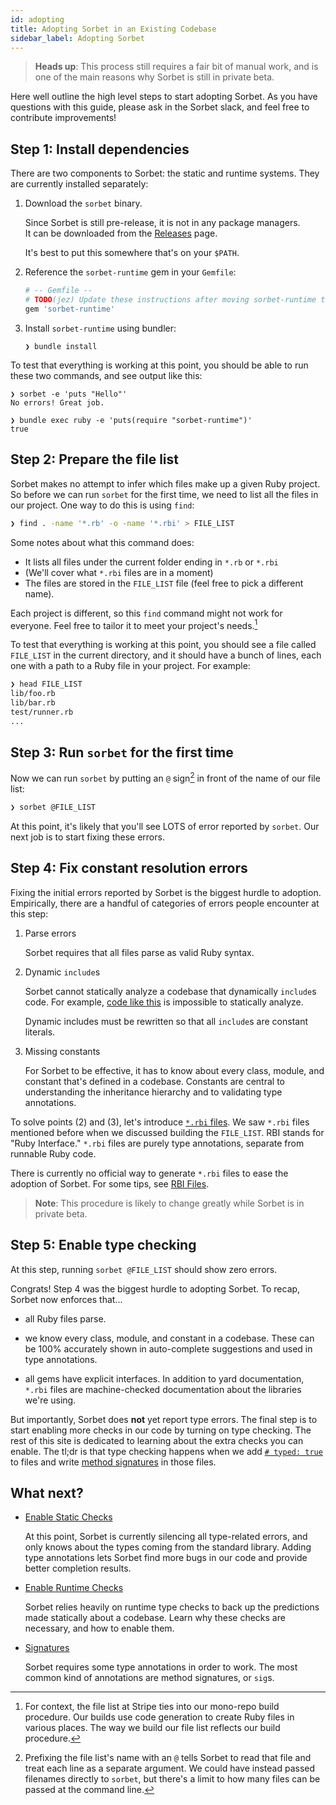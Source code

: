```yaml
---
id: adopting
title: Adopting Sorbet in an Existing Codebase
sidebar_label: Adopting Sorbet
---
```


> **Heads up**: This process still requires a fair bit of manual work, and is
> one of the main reasons why Sorbet is still in private beta.

Here well outline the high level steps to start adopting Sorbet. As you have
questions with this guide, please ask in the Sorbet slack, and feel free to
contribute improvements!


## Step 1: Install dependencies

<!-- TODO(jez) How to install sorbet from a package manager / gem -->

There are two components to Sorbet: the static and runtime systems. They are
currently installed separately:

1.  Download the `sorbet` binary.

    Since Sorbet is still pre-release, it is not in any package managers.\
    It can be downloaded from the [Releases] page.

    It's best to put this somewhere that's on your `$PATH`.

1.  Reference the `sorbet-runtime` gem in your `Gemfile`:

    ```ruby
    # -- Gemfile --
    # TODO(jez) Update these instructions after moving sorbet-runtime to monorepo
    gem 'sorbet-runtime'
    ```

1.  Install `sorbet-runtime` using bundler:

    ```shell
    ❯ bundle install
    ```

[Releases]: https://github.com/stripe/sorbet/releases

To test that everything is working at this point, you should be able to run
these two commands, and see output like this:

```plain
❯ sorbet -e 'puts "Hello"'
No errors! Great job.
```

```plain
❯ bundle exec ruby -e 'puts(require "sorbet-runtime")'
true
```


## Step 2: Prepare the file list

Sorbet makes no attempt to infer which files make up a given Ruby project. So
before we can run `sorbet` for the first time, we need to list all the files in
our project. One way to do this is using `find`:

```bash
❯ find . -name '*.rb' -o -name '*.rbi' > FILE_LIST
```

Some notes about what this command does:

- It lists all files under the current folder ending in `*.rb` or `*.rbi`
- (We'll cover what `*.rbi` files are in a moment)
- The files are stored in the `FILE_LIST` file (feel free to pick a different
  name).

Each project is different, so this `find` command might not work for everyone.
Feel free to tailor it to meet your project's needs.[^file-list]

[^file-list]: For context, the file list at Stripe ties into our mono-repo build
procedure. Our builds use code generation to create Ruby files in various
places. The way we build our file list reflects our build procedure.

To test that everything is working at this point, you should see a file called
`FILE_LIST` in the current directory, and it should have a bunch of lines, each
one with a path to a Ruby file in your project. For example:

```bash
❯ head FILE_LIST
lib/foo.rb
lib/bar.rb
test/runner.rb
...
```


## Step 3: Run `sorbet` for the first time

Now we can run `sorbet` by putting an `@` sign[^at-sign] in front of the name of
our file list:

[^at-sign]: Prefixing the file list's name with an `@` tells Sorbet to read that
file and treat each line as a separate argument. We could have instead passed
filenames directly to `sorbet`, but there's a limit to how many files can be
passed at the command line.

```bash
❯ sorbet @FILE_LIST
```

At this point, it's likely that you'll see LOTS of error reported by `sorbet`.
Our next job is to start fixing these errors.


## Step 4: Fix constant resolution errors

Fixing the initial errors reported by Sorbet is the biggest hurdle to adoption.
Empirically, there are a handful of categories of errors people encounter at
this step:

1.  Parse errors

    Sorbet requires that all files parse as valid Ruby syntax.

1.  Dynamic `include`s

    Sorbet cannot statically analyze a codebase that dynamically `include`s
    code. For example, [code like this][rand-include] is impossible to
    statically analyze.

    Dynamic includes must be rewritten so that all `include`s are constant
    literals.

1.  Missing constants

    For Sorbet to be effective, it has to know about every class, module, and
    constant that's defined in a codebase. Constants are central to
    understanding the inheritance hierarchy and to validating type annotations.

[rand-include]: https://sorbet.run/#module%20A%3B%20end%0Amodule%20B%3B%20end%0A%20%20%0Adef%20x%0A%20%20rand.round%20%3D%3D%200%20%3F%20A%20%3A%20B%0Aend%0A%20%20%0Aclass%20Main%0A%20%20include%20x%0Aend

To solve points (2) and (3), let's introduce [`*.rbi` files](rbi.md). We saw
`*.rbi` files mentioned before when we discussed building the `FILE_LIST`. RBI
stands for "Ruby Interface." `*.rbi` files are purely type annotations, separate
from runnable Ruby code.

There is currently no official way to generate `*.rbi` files to ease the
adoption of Sorbet. For some tips, see [RBI Files](rbi.md).

> **Note**: This procedure is likely to change greatly while Sorbet is in
> private beta.

<!-- TODO(jez) Replace these instructions when we have a concrete way to generate rbi's -->


## Step 5: Enable type checking

At this step, running `sorbet @FILE_LIST` should show zero errors.

Congrats! Step 4 was the biggest hurdle to adopting Sorbet. To recap, Sorbet now
enforces that...

- all Ruby files parse.

- we know every class, module, and constant in a codebase. These can be 100%
  accurately shown in auto-complete suggestions and used in type annotations.

- all gems have explicit interfaces. In addition to yard documentation, `*.rbi`
  files are machine-checked documentation about the libraries we're using.

But importantly, Sorbet does **not** yet report type errors. The final step is
to start enabling more checks in our code by turning on type checking. The rest
of this site is dedicated to learning about the extra checks you can enable. The
tl;dr is that type checking happens when we add [`# typed: true`](static.md) to
files and write [method signatures](sigs.md) in those files.

## What next?

- [Enable Static Checks](static.md)

  At this point, Sorbet is currently silencing all type-related errors, and only
  knows about the types coming from the standard library. Adding type
  annotations lets Sorbet find more bugs in our code and provide better
  completion results.

- [Enable Runtime Checks](runtime.md)

  Sorbet relies heavily on runtime type checks to back up the predictions made
  statically about a codebase. Learn why these checks are necessary, and how to
  enable them.

- [Signatures](sigs.md)

  Sorbet requires some type annotations in order to work. The most common kind
  of annotations are method signatures, or `sig`s.
